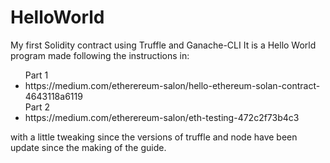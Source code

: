 # HelloWorld
My first Solidity contract using Truffle and Ganache-CLI
It is a Hello World program made following the instructions in:
<ul>
Part 1
  <li>https://medium.com/etherereum-salon/hello-ethereum-solan-contract-4643118a6119</li>
Part 2
  <li>https://medium.com/etherereum-salon/eth-testing-472c2f73b4c3</li>
</ul>
with a little tweaking since the versions of truffle and node have been update since the making of the guide.
